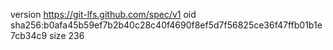 version https://git-lfs.github.com/spec/v1
oid sha256:b0afa45b59ef7b2b40c28c40f4690f8ef5d7f56825ce36f47ffb01b1e7cb34c9
size 236
